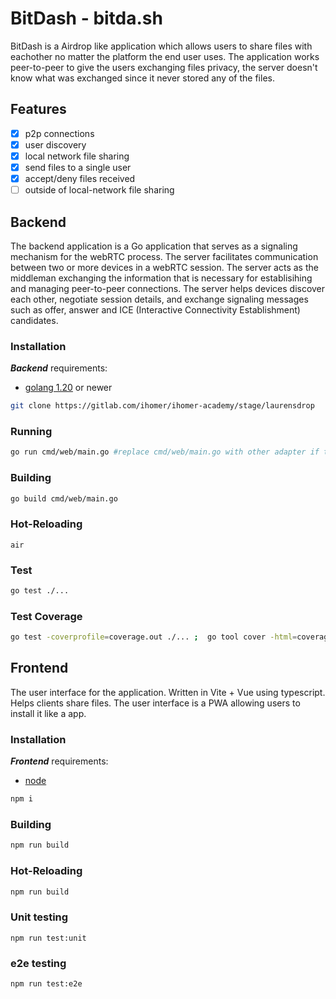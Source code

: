 # BitDash - bitda.sh 

BitDash is a Airdrop like application which allows users to share files with eachother no matter the platform the end user uses. The application works peer-to-peer to give the users exchanging files privacy, the server doesn't know what was exchanged since it never stored any of the files.

## Features
- [x] p2p connections
- [x] user discovery 
- [x] local network file sharing
- [x] send files to a single user
- [x] accept/deny files received
- [ ] outside of local-network file sharing

## Backend
The backend application is a Go application that serves as a signaling mechanism for the webRTC process. The server facilitates communication between two or more devices in a webRTC session. The server acts as the middleman exchanging the information that is necessary for establisihing and managing peer-to-peer connections. The server helps devices discover each other, negotiate session details, and exchange signaling messages such as offer, answer and ICE (Interactive Connectivity Establishment) candidates.

### Installation
***Backend*** requirements:
- [golang 1.20](https://go.dev/doc/install)  or newer

```sh
git clone https://gitlab.com/ihomer/ihomer-academy/stage/laurensdrop
```

### Running 
```sh
go run cmd/web/main.go #replace cmd/web/main.go with other adapter if they exist
```

### Building
```sh
go build cmd/web/main.go
```
### Hot-Reloading 
```
air
```

### Test
```sh 
go test ./...
```

### Test Coverage
```sh
go test -coverprofile=coverage.out ./... ;  go tool cover -html=coverage.out
```

## Frontend
The user interface for the application. Written in Vite + Vue using typescript. Helps clients share files. The user interface is a PWA allowing users to install it like a app. 

### Installation
***Frontend*** requirements:
- [node](https://nodejs.org/en/download)

```sh
npm i
```

### Building
```sh
npm run build
```

### Hot-Reloading
```sh 
npm run build
```

### Unit testing 
```
npm run test:unit 
```
### e2e testing
```sh 
npm run test:e2e
```

